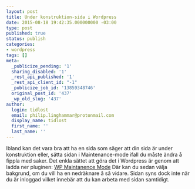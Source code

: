 ```yaml
---
layout: post
title: Under konstruktion-sida i Wordpress
date: 2015-08-18 19:42:35.000000000 -03:00
type: post
published: true
status: publish
categories:
- wordpress
tags: []
meta:
  _publicize_pending: '1'
  sharing_disabled: '1'
  _rest_api_published: '1'
  _rest_api_client_id: "-1"
  _publicize_job_id: '13859348746'
  original_post_id: '437'
  _wp_old_slug: '437'
author:
  login: tidlost
  email: philip.linghammar@protonmail.com
  display_name: tidlost
  first_name: ''
  last_name: ''
---
```


Ibland kan det vara bra att ha en sida som säger att din sida är under konstruktion eller, sätta sidan i Maintenance-mode ifall du måste ändra å fippla med saker. Det enkla sättet att göra det i Wordpress är genom att ladda ner pluginen: [WP Maintanence Mode](https://wordpress.org/plugins/wp-maintenance-mode/)
Där kan du sedan välja bakgrund, om du vill ha en nedräknare å så vidare. Sidan syns dock inte när du är inloggad vilket innebär att du kan arbeta med sidan samtidigt.
